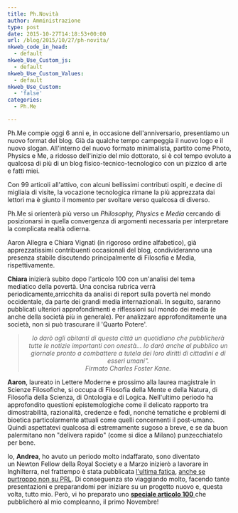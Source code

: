 ```yaml
---
title: Ph.Novità
author: Amministrazione
type: post
date: 2015-10-27T14:18:53+00:00
url: /blog/2015/10/27/ph-novita/
nkweb_code_in_head:
  - default
nkweb_Use_Custom_js:
  - default
nkweb_Use_Custom_Values:
  - default
nkweb_Use_Custom:
  - 'false'
categories:
  - Ph.Me

---
```

Ph.Me compie oggi 6 anni e, in occasione dell'anniversario, presentiamo un nuovo format del blog. Già da qualche tempo campeggia il nuovo logo e il nuovo slogan. All'interno del nuovo formato minimalista, partito come Photo, Physics e Me, a ridosso dell'inizio del mio dottorato, si è col tempo evoluto a qualcosa di più di un blog fisico-tecnico-tecnologico con un pizzico di arte e fatti miei.

<!--more-->Con 99 articoli all'attivo, con alcuni bellissimi contributi ospiti, e decine di migliaia di visite, la vocazione tecnologica rimane la più apprezzata dai lettori ma è giunto il momento per svoltare verso qualcosa di diverso.

Ph.Me si orienterà più verso un _Philosophy, Physics_ e _Media_ cercando di posizionarsi in quella convergenza di argomenti necessaria per interpretare la complicata realtà odierna.

Aaron Allegra e Chiara Vignati (in rigoroso ordine alfabetico), già apprezzatissimi contribuenti occasionali del blog, condivideranno una presenza stabile discutendo principalmente di Filosofia e Media, rispettivamente.

**Chiara** inizierà subito dopo l'articolo 100 con un'analisi del tema mediatico della povertà. Una concisa rubrica verrà periodicamente,arricchita da analisi di report sulla povertà nel mondo occidentale, da parte dei grandi media internazionali. In seguito, saranno pubblicati ulteriori approfondimenti e riflessioni sul mondo dei media (e anche della società più in generale). Per analizzare approfonditamente una società, non si può trascurare il 'Quarto Potere'.

> <p style="text-align: center">
>   <em>Io darò agli abitanti di questa città un quotidiano che pubblicherà tutte le notizie importanti con onestà… lo darò anche al pubblico un giornale pronto a combattere a tutela dei loro diritti di cittadini e di esseri umani". </em><br /> <em>Firmato Charles Foster Kane.</em>
> </p>

**Aaron**, laureato in Lettere Moderne e prossimo alla laurea magistrale in Scienze Filosofiche, si occupa di Filosofia della Mente e della Natura, di Filosofia della Scienza, di Ontologia e di Logica. Nell'ultimo periodo ha approfondito questioni epistemologiche come il delicato rapporto tra dimostrabilità, razionalità, credenze e fedi, nonché tematiche e problemi di bioetica particolarmente attuali come quelli concernenti il post-umano. Quindi aspettatevi qualcosa di estremamente sugoso a breve, e se da buon palermitano non "delivera rapido" (come si dice a Milano) punzecchiatelo per bene.

Io, **Andrea**, ho avuto un periodo molto indaffarato, sono diventato un Newton Fellow della Royal Society e a Marzo inizierò a lavorare in Inghilterra, nel frattempo è stata pubblicata [l'ultima fatica][1], [anche se purtroppo non su PRL][2]. Di conseguenza sto viaggiando molto, facendo tante presentazioni e preparandomi per iniziare su un progetto nuovo e, questa volta, tutto mio. Però, vi ho preparato uno <span style="text-decoration: underline"><strong>speciale articolo 100</strong> </span>che pubblicherò al mio compleanno, il primo Novembre!

 [1]: http://www.phme.it/blog/2015/04/22/update-danza-di-nucleoni-e-ultima-fatica/
 [2]: https://journals.aps.org/prc/abstract/10.1103/PhysRevC.92.031304